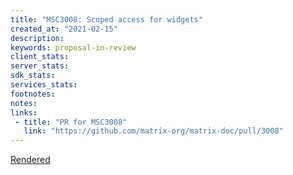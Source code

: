 ```yaml
---
title: "MSC3008: Scoped access for widgets"
created_at: "2021-02-15"
description:
keywords: proposal-in-review
client_stats:
server_stats:
sdk_stats:
services_stats:
footnotes:
notes:
links:
 - title: "PR for MSC3008"
   link: "https://github.com/matrix-org/matrix-doc/pull/3008"
---
```

[Rendered](https://github.com/matrix-org/matrix-doc/blob/travis/msc/widgets-scoped/proposals/3008-widgets-scoped-access.md)
